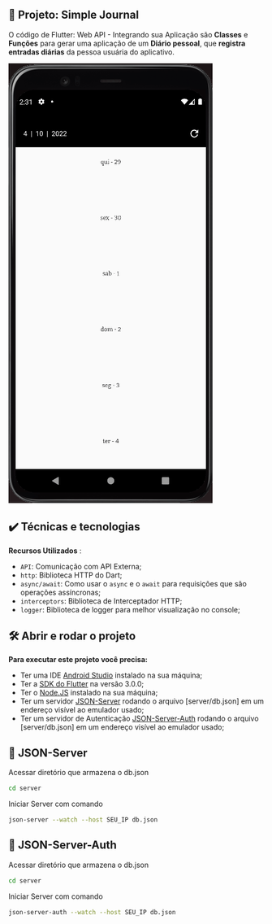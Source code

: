 ## 🔨 Projeto: Simple Journal

O código de Flutter: Web API - Integrando sua Aplicação são **Classes** e **Funções** para gerar uma aplicação de um **Diário pessoal**, que **registra entradas diárias** da pessoa usuária do aplicativo.

![GIF animado demonstrando funcionalidades do projeto](https://github.com/KelvinSeverino/flutter-simple-journal/blob/main/gif01.gif)

## ✔️ Técnicas e tecnologias

**Recursos Utilizados** :
- `API`: Comunicação com API Externa;
- `http`: Biblioteca HTTP do Dart;
- `async/await`: Como usar o `async` e o `await` para requisições que são operações assíncronas;
- `interceptors`: Biblioteca de Interceptador HTTP;
- `logger`: Biblioteca de logger para melhor visualização no console;

## 🛠️ Abrir e rodar o projeto

**Para executar este projeto você precisa:**

- Ter uma IDE [Android Studio](https://developer.android.com/) instalado na sua máquina;
- Ter a [SDK do Flutter](https://docs.flutter.dev/get-started/install) na versão 3.0.0;
- Ter o [Node.JS](https://nodejs.org/en/) instalado na sua máquina;
- Ter um servidor [JSON-Server](https://www.npmjs.com/package/json-server) rodando o arquivo [server/db.json] em um endereço visível ao emulador usado;
- Ter um servidor de Autenticação [JSON-Server-Auth](https://www.npmjs.com/package/json-server-auth) rodando o arquivo [server/db.json] em um endereço visível ao emulador usado;

## 🏁 JSON-Server
Acessar diretório que armazena o db.json
```sh
cd server
```

Iniciar Server com comando
```sh
json-server --watch --host SEU_IP db.json
```

## 🏁 JSON-Server-Auth
Acessar diretório que armazena o db.json
```sh
cd server
```

Iniciar Server com comando
```sh
json-server-auth --watch --host SEU_IP db.json
```